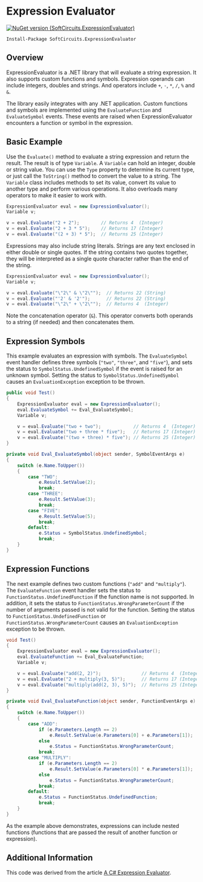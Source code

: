 # Expression Evaluator

[![NuGet version (SoftCircuits.ExpressionEvaluator)](https://img.shields.io/nuget/v/SoftCircuits.ExpressionEvaluator.svg?style=flat-square)](https://www.nuget.org/packages/SoftCircuits.ExpressionEvaluator/)

```
Install-Package SoftCircuits.ExpressionEvaluator
```

## Overview

ExpressionEvaluator is a .NET library that will evaluate a string expression. It also supports custom functions and symbols. Expression operands can include integers, doubles and strings. And operators include `+`, `-`, `*`, `/`, `%` and `&`.

The library easily integrates with any .NET application. Custom functions and symbols are implemented using the `EvaluateFunction` and `EvaluateSymbol` events. These events are raised when ExpressionEvaluator encounters a function or symbol in the expression.

## Basic Example

Use the `Evaluate()` method to evaluate a string expression and return the result. The result is of type `Variable`. A `Variable` can hold an integer, double or string value. You can use the `Type` property to determine its current type, or just call the `ToString()` method to convert the value to a string. The `Variable` class includes methods to set its value, convert its value to another type and perform various operations. It also overloads many operators to make it easier to work with.

```cs
ExpressionEvaluator eval = new ExpressionEvaluator();
Variable v;

v = eval.Evaluate("2 + 2");        // Returns 4  (Integer)
v = eval.Evaluate("2 + 3 * 5");    // Returns 17 (Integer)
v = eval.Evaluate("(2 + 3) * 5");  // Returns 25 (Integer)
```

Expressions may also include string literals. Strings are any text enclosed in either double or single quotes. If the string contains two quotes together, they will be interpreted as a single quote character rather than the end of the string.

```cs
ExpressionEvaluator eval = new ExpressionEvaluator();
Variable v;

v = eval.Evaluate("\"2\" & \"2\"");  // Returns 22 (String)
v = eval.Evaluate("'2' & '2'");      // Returns 22 (String)
v = eval.Evaluate("\"2\" + \"2\"");  // Returns 4  (Integer)
```

Note the concatenation operator (`&`). This operator converts both operands to a string (if needed) and then concatenates them.

## Expression Symbols

This example evaluates an expression with symbols. The `EvaluateSymbol` event handler defines three symbols (`"two"`, `"three"`, and `"five"`), and sets the status to `SymbolStatus.UndefinedSymbol` if the event is raised for an unknown symbol. Setting the status to `SymbolStatus.UndefinedSymbol` causes an `EvaluationException` exception to be thrown.

```cs
public void Test()
{
    ExpressionEvaluator eval = new ExpressionEvaluator();
    eval.EvaluateSymbol += Eval_EvaluateSymbol;
    Variable v;

    v = eval.Evaluate("two + two");            // Returns 4  (Integer)
    v = eval.Evaluate("two + three * five");   // Returns 17 (Integer)
    v = eval.Evaluate("(two + three) * five"); // Returns 25 (Integer)
}

private void Eval_EvaluateSymbol(object sender, SymbolEventArgs e)
{
    switch (e.Name.ToUpper())
    {
        case "TWO":
            e.Result.SetValue(2);
            break;
        case "THREE":
            e.Result.SetValue(3);
            break;
        case "FIVE":
            e.Result.SetValue(5);
            break;
        default:
            e.Status = SymbolStatus.UndefinedSymbol;
            break;
    }
}
```

## Expression Functions

The next example defines two custom functions (`"add"` and `"multiply"`). The `EvaluateFunction` event handler sets the status to `FunctionStatus.UndefinedFunction` if the function name is not supported. In addition, it sets the status to `FunctionStatus.WrongParameterCount` if the number of arguments passed is not valid for the function. Setting the status to `FunctionStatus.UndefinedFunction` or `FunctionStatus.WrongParameterCount` causes an `EvaluationException` exception to be thrown.

```cs
void Test()
{
    ExpressionEvaluator eval = new ExpressionEvaluator();
    eval.EvaluateFunction += Eval_EvaluateFunction;
    Variable v;

    v = eval.Evaluate("add(2, 2)");               // Returns 4  (Integer)
    v = eval.Evaluate("2 + multiply(3, 5)");      // Returns 17 (Integer)
    v = eval.Evaluate("multiply(add(2, 3), 5)");  // Returns 25 (Integer)
}

private void Eval_EvaluateFunction(object sender, FunctionEventArgs e)
{
    switch (e.Name.ToUpper())
    {
        case "ADD":
            if (e.Parameters.Length == 2)
                e.Result.SetValue(e.Parameters[0] + e.Parameters[1]);
            else
                e.Status = FunctionStatus.WrongParameterCount;
            break;
        case "MULTIPLY":
            if (e.Parameters.Length == 2)
                e.Result.SetValue(e.Parameters[0] * e.Parameters[1]);
            else
                e.Status = FunctionStatus.WrongParameterCount;
            break;
        default:
            e.Status = FunctionStatus.UndefinedFunction;
            break;
    }
}
```

As the example above demonstrates, expressions can include nested functions (functions that are passed the result of another function or expression).

## Additional Information

This code was derived from the article [A C# Expression Evaluator](http://www.blackbeltcoder.com/Articles/algorithms/a-c-expression-evaluator).
